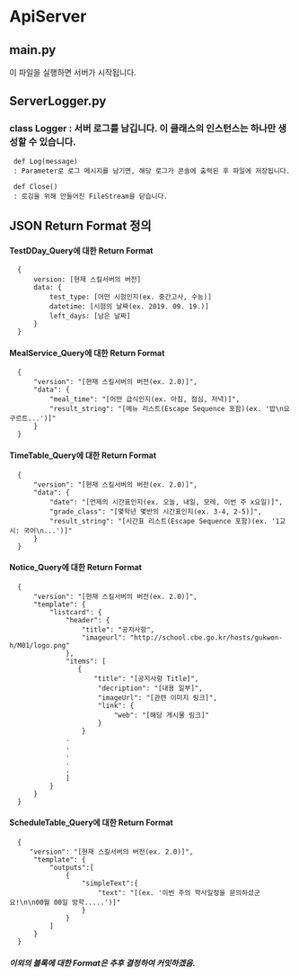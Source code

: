 # ApiServer

## main.py
   이 파일을 실행하면 서버가 시작됩니다.
 

## ServerLogger.py
### class Logger : 서버 로그를 남깁니다. 이 클래스의 인스턴스는 하나만 생성할 수 있습니다.
     def Log(message)  
     : Parameter로 로그 메시지를 남기면, 해당 로그가 콘솔에 출력된 후 파일에 저장됩니다.

     def Close()
     : 로깅을 위해 만들어진 FileStream을 닫습니다.


## JSON Return Format 정의
#### TestDDay_Query에 대한 Return Format
      {
          version: [현재 스킬서버의 버전]
          data: {
              test_type: [어떤 시험인지(ex. 중간고사, 수능)]
              datetime: [시험의 날짜(ex. 2019. 09. 19.)]
              left_days: [남은 날짜]
          }
      }


#### MealService_Query에 대한 Return Format
      {
          "version": "[현재 스킬서버의 버전(ex. 2.0)]",
          "data": {
              "meal_time": "[어떤 급식인지(ex. 아침, 점심, 저녁)]",
              "result_string": "[메뉴 리스트(Escape Sequence 포함)(ex. '밥\n요구르트...')]"
          }
      }


#### TimeTable_Query에 대한 Return Format
      {
          "version": "[현재 스킬서버의 버전(ex. 2.0)]",
          "data": {
              "date": "[언제의 시간표인지(ex. 오늘, 내일, 모레, 이번 주 x요일)]",
              "grade_class": "[몇학년 몇반의 시간표인지(ex. 3-4, 2-5)]",
              "result_string": "[시간표 리스트(Escape Sequence 포함)(ex. '1교시: 국어\n...')]"        
          }
      }


#### Notice_Query에 대한 Return Format
      {
          "version": "[현재 스킬서버의 버전(ex. 2.0)]",
          "template": {
              "listcard": {
                  "header": {
                      "title": "공지사항",
                      "imageurl": "http://school.cbe.go.kr/hosts/gukwon-h/M01/logo.png" 
                  },
                  "items": [
                     {
                         "title": "[공지사항 Title]",     
                          "decription": "[내용 일부]",
                          "imageUrl": "[관련 이미지 링크]",
                          "link": {
                              "web": "[해당 게시물 링크]"
                          }
                      }
                  .
                  .
                  .
                  .
                  .
                  ]
              }
          }
      }


#### ScheduleTable_Query에 대한 Return Format
      {
         "version": "[현재 스킬서버의 버전(ex. 2.0)]",
          "template": {
              "outputs":[
                  {
                      "simpleText":{
                          "text": "[(ex. '이번 주의 학사일정을 문의하셨군요!\n\n00월 00일 방학.....')]"
                      }
                  }
              ]
          }
      }


##### 이외의 블록에 대한 Format은 추후 결정하여 커밋하겠음.
